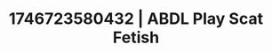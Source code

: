 ---
categories:
- Spiritual kink
- Bedroom eyes
- AI-generated
- Sensual teasing
- Smudged makeup
- ASMR
- Morning after
- Cosplay
image: /assets/images/1746723580432.jpg
layout: post
seo:
  description: Featured content with sensual ABDL Play, Scat Fetish. HD images available.
  keywords: ABDL Play, Scat Fetish
  og_image: /assets/images/1746723580432.jpg
  schema_type: VisualArtwork
tags:
- ABDL Play
- Scat Fetish
- '#1746723580432'
title: 1746723580432 | ABDL Play Scat Fetish
---